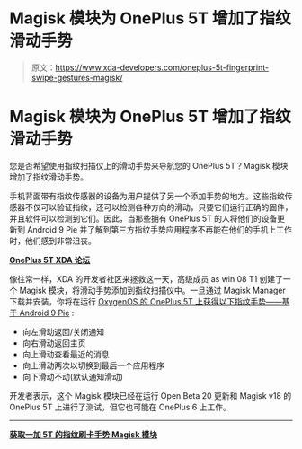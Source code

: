 # Magisk 模块为 OnePlus 5T 增加了指纹滑动手势

> 原文：<https://www.xda-developers.com/oneplus-5t-fingerprint-swipe-gestures-magisk/>

# Magisk 模块为 OnePlus 5T 增加了指纹滑动手势

您是否希望使用指纹扫描仪上的滑动手势来导航您的 OnePlus 5T？Magisk 模块增加了指纹滑动手势。

手机背面带有指纹传感器的设备为用户提供了另一个添加手势的地方。这些指纹传感器不仅可以验证指纹，还可以检测各种方向的滑动，只要它们运行正确的固件，并且软件可以检测到它们。因此，当那些拥有 OnePlus 5T 的人将他们的设备更新到 Android 9 Pie 并了解到第三方指纹手势应用程序不再能在他们的手机上工作时，他们感到非常沮丧。

[**OnePlus 5T XDA 论坛**](https://forum.xda-developers.com/oneplus-5t)

像往常一样，XDA 的开发者社区来拯救这一天，高级成员 as win 08 T1 创建了一个 Magisk 模块，将滑动手势添加到指纹扫描仪中。一旦通过 Magisk Manager 下载并安装，你将在运行 [OxygenOS 的 OnePlus 5T 上获得以下指纹手势——基于 Android 9 Pie](https://www.xda-developers.com/oneplus-5-oneplus-5t-oxygenos-beta-android-pie/) :

*   向左滑动返回/关闭通知
*   向右滑动返回主页
*   向上滑动查看最近的消息
*   向上滑动两次以切换到最后一个应用程序
*   向下滑动不动(默认通知滑动)

开发者表示，这个 Magisk 模块已经在运行 Open Beta 20 更新和 Magisk v18 的 OnePlus 5T 上进行了测试，但它也可能在 OnePlus 6 上工作。

* * *

[**获取一加 5T 的指纹刷卡手势 Magisk 模块**](https://forum.xda-developers.com/oneplus-5t/themes/magisk-fingerprint-swipe-left-home-t3880790)